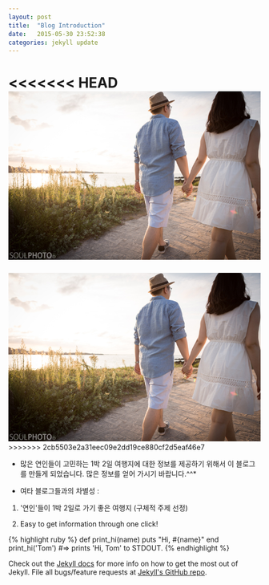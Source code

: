 ```yaml
---
layout: post
title:  "Blog Introduction"
date:   2015-05-30 23:52:38
categories: jekyll update
---
```


<<<<<<< HEAD
<img src = "images/images01.jpg">
=======
<img src = images/images01.jpg> 
>>>>>>> 2cb5503e2a31eec09e2dd19ce880cf2d5eaf46e7

* 많은 연인들이 고민하는 1박 2일 여행지에 대한 정보를 제공하기 위해서 이 블로그를 만들게 되었습니다.
 				많은 정보를 얻어 가시기 바랍니다.^^*


* 여타 블로그들과의 차별성 :

1. '연인'들이 1박 2일로 가기 좋은 여행지 (구체적 주제 선정)

2. Easy to get information through one click!

{% highlight ruby %}
def print_hi(name)
  puts "Hi, #{name}"
end
print_hi('Tom')
#=> prints 'Hi, Tom' to STDOUT.
{% endhighlight %}

Check out the [Jekyll docs][jekyll] for more info on how to get the most out of Jekyll. File all bugs/feature requests at [Jekyll's GitHub repo][jekyll-gh].

[jekyll-gh]: https://github.com/jekyll/jekyll
[jekyll]:    http://jekyllrb.com
